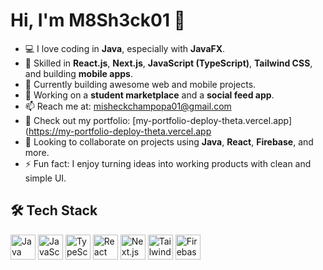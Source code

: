 # Hi, I'm M8Sh3ck01 👋

- 💻 I love coding in **Java**, especially with **JavaFX**.
- 🧠 Skilled in **React.js**, **Next.js**, **JavaScript (TypeScript)**, **Tailwind CSS**, and building **mobile apps**.
- 🌱 Currently building awesome web and mobile projects.
- 🔭 Working on a **student marketplace** and a **social feed app**.
- 📫 Reach me at: misheckchampopa01@gmail.com
- 🚀 Check out my portfolio: [my-portfolio-deploy-theta.vercel.app](https://my-portfolio-deploy-theta.vercel.app
- 🤝 Looking to collaborate on projects using **Java**, **React**, **Firebase**, and more.
- ⚡ Fun fact: I enjoy turning ideas into working products with clean and simple UI.

## 🛠 Tech Stack

<p align="left">
  <img src="https://cdn.jsdelivr.net/gh/devicons/devicon/icons/java/java-original.svg" width="40" height="40" alt="Java"/>
  <img src="https://cdn.jsdelivr.net/gh/devicons/devicon/icons/javascript/javascript-original.svg" width="40" height="40" alt="JavaScript"/>
  <img src="https://cdn.jsdelivr.net/gh/devicons/devicon/icons/typescript/typescript-original.svg" width="40" height="40" alt="TypeScript"/>
  <img src="https://cdn.jsdelivr.net/gh/devicons/devicon/icons/react/react-original.svg" width="40" height="40" alt="React"/>
  <img src="https://cdn.jsdelivr.net/gh/devicons/devicon/icons/nextjs/nextjs-original.svg" width="40" height="40" alt="Next.js"/>
  <img src="https://cdn.jsdelivr.net/gh/devicons/devicon/icons/tailwindcss/tailwindcss-plain.svg" width="40" height="40" alt="Tailwind CSS"/>
  <img src="https://cdn.jsdelivr.net/gh/devicons/devicon/icons/firebase/firebase-plain.svg" width="40" height="40" alt="Firebase"/>
</p>

<!--
M8Sh3ck01/M8Sh3ck01 is a ✨ special ✨ repository because its `README.md` (this file) appears on your GitHub profile.
You can click the Preview link to take a look at your changes.
-->
